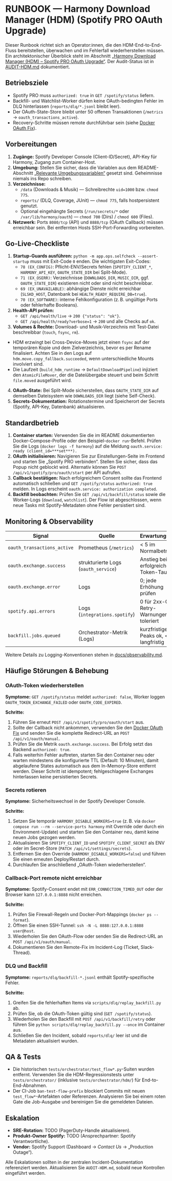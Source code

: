 # RUNBOOK — Harmony Download Manager (HDM) (Spotify PRO OAuth Upgrade)

Dieser Runbook richtet sich an Operator:innen, die den HDM-End-to-End-Fluss
bereitstellen, überwachen und im Fehlerfall
wiederherstellen müssen. Ein architektonischer Überblick steht im Abschnitt
[„Harmony Download Manager (HDM) – Spotify PRO OAuth Upgrade“](README.md#harmony-download-manager-hdm--spotify-pro-oauth-upgrade).
Der Audit-Status ist in [AUDIT-HDM.md](AUDIT-HDM.md) dokumentiert.

## Betriebsziele

- Spotify PRO muss `authorized: true` in `GET /spotify/status` liefern.
- Backfill- und Watchlist-Worker dürfen keine OAuth-bedingten Fehler im DLQ
  hinterlassen (`reports/dlq/*.jsonl` bleibt leer).
- Der OAuth-State-Store bleibt unter 50 offenen Transaktionen (`/metrics` →
  `oauth_transactions_active`).
- Recovery-Schritte müssen remote durchführbar sein (siehe
  [Docker OAuth Fix](README.md#docker-oauth-fix-remote-access)).

## Vorbereitungen

1. **Zugänge:** Spotify Developer Console (Client-ID/Secret), API-Key für Harmony,
   Zugang zum Container-Host.
2. **Umgebung:** Stellen Sie sicher, dass die Variablen aus dem README-Abschnitt
   [„Relevante Umgebungsvariablen“](README.md#relevante-umgebungsvariablen)
   gesetzt sind. Geheimnisse niemals ins Repo schreiben.
3. **Verzeichnisse:**
   - `/data` (Downloads & Musik) — Schreibrechte `uid=1000` bzw. `chmod 775`.
   - `reports/` (DLQ, Coverage, JUnit) — `chmod 775`, falls hostpersistent genutzt.
   - Optional eingehängte Secrets (`/run/secrets/*` oder `/var/lib/harmony/oauth`) —
     `chmod 700` (Dirs) / `chmod 600` (Files).
4. **Netzwerk:** Ports `8080/tcp` (API) und `8888/tcp` (OAuth Callback) müssen
   erreichbar sein. Bei entfernten Hosts SSH-Port-Forwarding vorbereiten.

## Go-Live-Checkliste

1. **Startup-Guards ausführen:** `python -m app.ops.selfcheck --assert-startup`
   muss mit Exit-Code `0` enden. Die wichtigsten Exit-Codes:
   - `78 (EX_CONFIG)`: Pflicht-ENV/Secrets fehlen (`SPOTIFY_CLIENT_*`,
     `HARMONY_API_KEY`, `OAUTH_STATE_DIR` bei Split-Mode).
   - `71 (EX_OSERR)`: Verzeichnisse (`DOWNLOADS_DIR`, `MUSIC_DIR`, ggf.
     `OAUTH_STATE_DIR`) existieren nicht oder sind nicht beschreibbar.
   - `69 (EX_UNAVAILABLE)`: abhängige Dienste nicht erreichbar (`SLSKD_HOST`,
     Datenbank bei `HEALTH_READY_REQUIRE_DB=true`).
   - `70 (EX_SOFTWARE)`: interne Fehlkonfiguration (z. B. ungültige Ports oder
     fehlerhafte Booleans).
2. **Health-API prüfen:**
   - `GET /api/health/live` → `200 {"status": "ok"}`.
   - `GET /api/health/ready?verbose=1` → `200` und alle Checks auf `ok`.
3. **Volumes & Rechte:** Download- und Musik-Verzeichnis mit Test-Datei
  beschreibbar (`touch`, `fsync`, `rm`).
  - HDM erzwingt bei Cross-Device-Moves jetzt einen `fsync` auf der temporären
    Kopie und dem Zielverzeichnis, bevor es per Rename finalisiert. Achten Sie
    in den Logs auf `hdm.move.copy_fallback.succeeded`, wenn unterschiedliche
    Mounts involviert sind.
  - Die Laufzeit (`build_hdm_runtime` → `DefaultDownloadPipeline`) injiziert den
    `AtomicFileMover`, der die Dateiübergabe steuert und beim Schritt
    `file.moved` ausgeführt wird.
4. **OAuth-State:** Bei Split-Mode sicherstellen, dass `OAUTH_STATE_DIR`
   auf demselben Dateisystem wie `DOWNLOADS_DIR` liegt (siehe Self-Check).
5. **Secrets-Dokumentation:** Rotationstermine und Speicherort der Secrets
   (Spotify, API-Key, Datenbank) aktualisieren.

## Standardbetrieb

1. **Container starten:** Verwenden Sie die im README dokumentierten
   Docker-Compose-Profile oder den Beispiel-`docker run`-Befehl. Prüfen Sie die
   Logs (`docker logs -f harmony`) auf die Meldung
   `oauth.service: ready (client_id=***set***).`
2. **OAuth initialisieren:** Navigieren Sie zur Einstellungen-Seite im Frontend
   und starten Sie „Spotify PRO verbinden“. Stellen Sie sicher, dass das Popup
   nicht geblockt wird. Alternativ können Sie
   `POST /api/v1/spotify/pro/oauth/start` per API aufrufen.
3. **Callback bestätigen:** Nach erfolgreichem Consent sollte das Frontend
   automatisch schließen und `GET /spotify/status` `authorized: true`
   melden. In Logs erscheint `oauth.service: authorization completed`.
4. **Backfill beobachten:** Prüfen Sie `GET /api/v1/backfill/status` sowie die
   Worker-Logs (`download`, `watchlist`). Der Flow ist abgeschlossen, wenn neue
   Tasks mit Spotify-Metadaten ohne Fehler persistiert sind.

## Monitoring & Observability

| Signal | Quelle | Erwartungswert |
| --- | --- | --- |
| `oauth_transactions_active` | Prometheus (`/metrics`) | < 5 im Normalbetrieb |
| `oauth.exchange.success` | strukturierte Logs (`oauth_service`) | Anstieg bei erfolgreichem Token-Tausch |
| `oauth.exchange.error` | Logs | 0; jede Erhöhung prüfen |
| `spotify.api.errors` | Logs (`integrations.spotify`) | 0 für 2xx-Calls, Retry-Warnungen toleriert |
| `backfill.jobs.queued` | Orchestrator-Metrik (Logs) | kurzfristige Peaks ok, < 200 langfristig |

Weitere Details zu Logging-Konventionen stehen in
[docs/observability.md](docs/observability.md).

## Häufige Störungen & Behebung

### OAuth-Token wiederherstellen

**Symptome:** `GET /spotify/status` meldet `authorized: false`, Worker loggen
`OAUTH_TOKEN_EXCHANGE_FAILED` oder `OAUTH_CODE_EXPIRED`.

**Schritte:**

1. Führen Sie erneut `POST /api/v1/spotify/pro/oauth/start` aus.
2. Sollte der Callback nicht ankommen, verwenden Sie den
   [Docker OAuth Fix](README.md#docker-oauth-fix-remote-access) und senden Sie die
   komplette Redirect-URL an `POST /api/v1/oauth/manual`.
3. Prüfen Sie die Metrik `oauth.exchange.success`. Bei Erfolg setzt das Backend
   `authorized: true`.
4. Falls weiterhin Fehler auftreten, starten Sie den Container neu oder warten
   mindestens die konfigurierte TTL (Default: 10 Minuten), damit abgelaufene
   States automatisch aus dem In-Memory-Store entfernt werden. Dieser Schritt ist
   idempotent; fehlgeschlagene Exchanges hinterlassen keine persistierten Secrets.

### Secrets rotieren

**Symptome:** Sicherheitswechsel in der Spotify Developer Console.

**Schritte:**

1. Setzen Sie temporär `HARMONY_DISABLE_WORKERS=true` (z. B. via
   `docker compose run --rm --service-ports harmony` mit Override oder durch ein
   Environment-Update) und starten Sie den Container neu, damit keine neuen Jobs
   gezogen werden.
2. Aktualisieren Sie `SPOTIFY_CLIENT_ID` und `SPOTIFY_CLIENT_SECRET` als ENV oder
   im Secret-Store (`PATCH /api/v1/settings/secrets`).
3. Entfernen Sie den Override (`HARMONY_DISABLE_WORKERS=false`) und führen Sie
   einen erneuten Deploy/Restart durch.
4. Durchlaufen Sie anschließend „OAuth-Token wiederherstellen“.

### Callback-Port remote nicht erreichbar

**Symptome:** Spotify-Consent endet mit `ERR_CONNECTION_TIMED_OUT` oder der
Browser kann `127.0.0.1:8888` nicht erreichen.

**Schritte:**

1. Prüfen Sie Firewall-Regeln und Docker-Port-Mappings (`docker ps --format`).
2. Öffnen Sie einen SSH-Tunnel: `ssh -N -L 8888:127.0.0.1:8888 user@host`.
3. Wiederholen Sie den OAuth-Flow oder senden Sie die Redirect-URL an
   `POST /api/v1/oauth/manual`.
4. Dokumentieren Sie den Remote-Fix im Incident-Log (Ticket, Slack-Thread).

### DLQ und Backfill

**Symptome:** `reports/dlq/backfill-*.jsonl` enthält Spotify-spezifische Fehler.

**Schritte:**

1. Greifen Sie die fehlerhaften Items via `scripts/dlq/replay_backfill.py` ab.
2. Prüfen Sie, ob die OAuth-Token gültig sind (`GET /spotify/status`).
3. Wiederholen Sie den Backfill mit `POST /api/v1/backfill/retry` oder führen Sie
   `python scripts/dlq/replay_backfill.py --once` im Container aus.
4. Schließen Sie den Incident, sobald `reports/dlq/` leer ist und die
   Metadaten aktualisiert wurden.

## QA & Tests

- Die historischen `tests/orchestrator/test_flow*.py`-Suiten wurden entfernt. Verwenden Sie die HDM-Regressionstests unter
  `tests/orchestrator/` (inklusive `tests/orchestrator/hdm/`) für End-to-End-Abnahmen.
- Der CI-Job `ban-test-flow-prefix` blockiert Commits mit neuen `test_flow*`-Artefakten oder Referenzen. Analysieren Sie bei
  einem roten Gate die Job-Ausgabe und bereinigen Sie die gemeldeten Dateien.

## Eskalation

- **SRE-Rotation:** TODO (PagerDuty-Handle aktualisieren).
- **Produkt-Owner Spotify:** TODO (Ansprechpartner: Spotify Verantwortliche).
- **Vendor:** Spotify Support (Dashboard → _Contact Us_ → „Production Outage“).

Alle Eskalationen sollten in der zentralen Incident-Dokumentation referenziert
werden. Aktualisieren Sie `AUDIT-HDM.md`, sobald neue Kontrollen eingeführt
werden.
